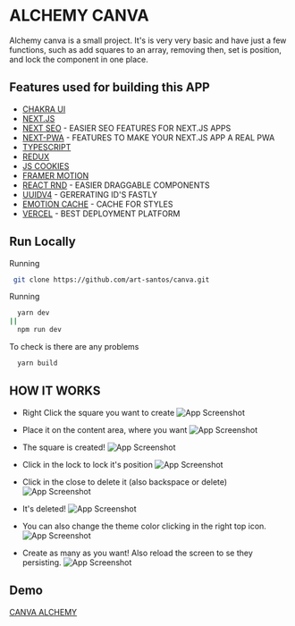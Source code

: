 
# ALCHEMY CANVA

Alchemy canva is a small project. It's is very very basic and have just a few functions, such as add squares to an array, removing then, set is position, and lock the component in one place. 

## Features used for building this APP

 - [CHAKRA UI](https://chakra-ui.com/)
 - [NEXT.JS](https://nextjs.org/)
 - [NEXT SEO](https://github.com/garmeeh/next-seo) - EASIER SEO FEATURES FOR NEXT.JS APPS
 - [NEXT-PWA](https://www.npmjs.com/package/next-pwa) - FEATURES TO MAKE YOUR NEXT.JS APP A REAL PWA
 - [TYPESCRIPT](https://www.typescriptlang.org/)
 - [REDUX](https://redux.js.org/)
 - [JS COOKIES](https://github.com/js-cookie/js-cookie)
 - [FRAMER MOTION](https://github.com/framer/motion)
 - [REACT RND](https://github.com/bokuweb/react-rnd) - EASIER DRAGGABLE COMPONENTS
 - [UUIDV4](hhttps://www.npmjs.com/package/uuidv4) - GERERATING ID'S FASTLY
 - [EMOTION CACHE](https://emotion.sh/docs/@emotion/cache) - CACHE FOR STYLES
 - [VERCEL](https://vercel.com/) - BEST DEPLOYMENT PLATFORM
## Run Locally

Running

```bash
 git clone https://github.com/art-santos/canva.git
```

Running

```bash
  yarn dev
||
  npm run dev
```

To check is there are any problems

```bash
  yarn build
```

  
## HOW IT WORKS
* Right Click the square you want to create 
![App Screenshot](https://canva-plum.vercel.app/readme/1.png)

* Place it on the content area, where you want
![App Screenshot](https://canva-plum.vercel.app/readme/2.png)

* The square is created!
![App Screenshot](https://canva-plum.vercel.app/readme/3.png)

* Click in the lock to lock it's position
![App Screenshot](https://canva-plum.vercel.app/readme/4.png)

* Click in the close to delete it (also backspace or delete)
![App Screenshot](https://canva-plum.vercel.app/readme/5.png)

* It's deleted!
![App Screenshot](https://canva-plum.vercel.app/readme/6.png)

* You can also change the theme color clicking in the right top icon.
![App Screenshot](https://canva-plum.vercel.app/readme/7.png)

* Create as many as you want! Also reload the screen to se they persisting.
![App Screenshot](https://canva-plum.vercel.app/readme/8.png)



  
## Demo

[CANVA ALCHEMY](https://canva-plum.vercel.app/)

  
